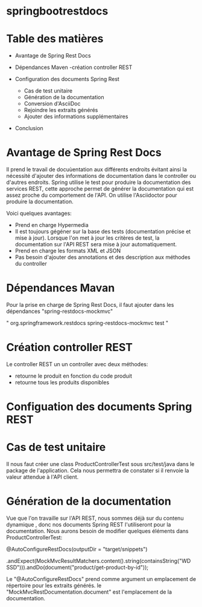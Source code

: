 # springbootrestdocs
# Table des matières
  - Avantage de Spring Rest Docs
  
  - Dépendances Maven
    -création controller REST
    
  - Configuration des documents Spring Rest
    - Cas de test unitaire
    - Génération de la documentation
    - Conversion d'AsciiDoc
    - Rejoindre les extraits générés
    - Ajouter des informations supplémentaires
    
  - Conclusion
  
# Avantage de Spring Rest Docs
  
Il prend le travail de docuùentation aux différents endroits évitant ainsi la nécessité d'ajouter des informations de documentation dans le controller ou d'autres endroits. 
Spring utilise le test pour produire la documentation des services REST, cette approche permet de générer la documentation qui est assez proche du comportement de l'API.
On utilise l'Asciidoctor pour produire la documentation.

Voici quelques avantages:

  - Prend en charge Hypermedia
  - Il est toujours gégéner sur la base des tests (documentation précise et mise à jour). Lorsque l'on met à jour les critères de test, la documentation sur l'API REST sera 
  mise à jour automatiquement.
  - Prend en charge les formats XML et JSON
  - Pas besoin d'ajouter des annotations et des description aux méthodes du controller
  
# Dépendances Mavan

Pour la prise en charge de Spring Rest Docs, il faut ajouter dans les dépendances "spring-restdocs-mockmvc"

   "<dependency>
      <groupId>org.springframework.restdocs</groupId>
      <artifactId>spring-restdocs-mockmvc</artifactId>
      <scope>test</scope>
   </dependency>"
   
   # Création controller REST
Le controller REST un un controller avec deux méthodes:
  - retourne le produit en fonction du code produit
  - retourne tous les produits disponibles
  
# Configuation des documents Spring REST
  # Cas de test unitaire
  
  Il nous faut créer une class ProductControllerTest sous src/test/java dans le package de l'application. Cela nous permettra de constater si il renvoie la valeur attendue à
  l'API client.
  
  # Génération de la documentation
  
  Vue que l'on travaille sur l'API REST, nous sommes déjà sur du contenu dynamique , donc nos documents Spring REST l'utiliseront pour la documentation. Nous aurons besoin de
  modifier quelques éléments dans ProductControllerTest:
  
  @AutoConfigureRestDocs(outputDir = "target/snippets")
  
  .andExpect(MockMvcResultMatchers.content().string(containsString("WD SSD"))).andDo(document("product/get-product-by-id"));
  
 Le "@AutoConfigureRestDocs" prend comme argument un emplacement de répertoire pour les extraits générés.
 le "MockMvcRestDocumentation.document" est l'emplacement de la documentation.

